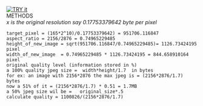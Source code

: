 [![TRY it](https://icon-library.com/images/try-icon/try-icon-8.jpg)](https://bkalita-git.github.io/img_red)
<br>
METHODS<br>
*x is the original resolution say 0.17753379642 byte per pixel*
```
target_pixel = (165*2^10)/0.17753379642) = 951706.116847
aspect_ratio = 2156/2876 = 0.74965229485
height_of_new_image = sqrt(951706.116847/0.74965229485)= 1126.73424195 pixel
width_of_new_image  = 0.74965229485 * 1126.73424195 = 844.658910164 pixel
original quality level (information stored in %)
a 100% quality jpeg size =  width*height/1.7  in bytes
for ex: an image with 2156*2876 the max jpeg is = (2156*2876/1.7) bytes
now a 51% of it = (2156*2876/1.7) * 0.51 = 1.7MB
a 50% jpeg size wil be =   original_size*.5
calculate quality = 1100826/(2156*2876/1.7)
```
